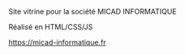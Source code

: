 Site vitrine pour la société MICAD INFORMATIQUE

Réalisé en HTML/CSS/JS

https://micad-informatique.fr